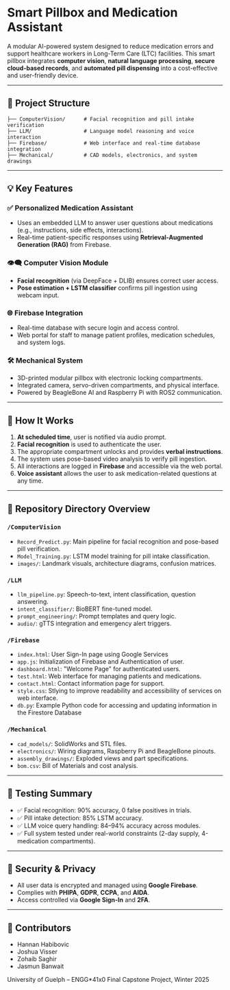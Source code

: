 # Smart Pillbox and Medication Assistant

A modular AI-powered system designed to reduce medication errors and support healthcare workers in Long-Term Care (LTC) facilities. This smart pillbox integrates **computer vision**, **natural language processing**, **secure cloud-based records**, and **automated pill dispensing** into a cost-effective and user-friendly device.

---

## 🔧 Project Structure

```
├── ComputerVision/      # Facial recognition and pill intake verification
├── LLM/                 # Language model reasoning and voice interaction
├── Firebase/            # Web interface and real-time database integration
├── Mechanical/          # CAD models, electronics, and system drawings
```

---

## 💡 Key Features

### ✅ Personalized Medication Assistant
- Uses an embedded LLM to answer user questions about medications (e.g., instructions, side effects, interactions).
- Real-time patient-specific responses using **Retrieval-Augmented Generation (RAG)** from Firebase.

### 👁️‍🗨️ Computer Vision Module
- **Facial recognition** (via DeepFace + DLIB) ensures correct user access.
- **Pose estimation + LSTM classifier** confirms pill ingestion using webcam input.

### 🌐 Firebase Integration
- Real-time database with secure login and access control.
- Web portal for staff to manage patient profiles, medication schedules, and system logs.

### 🛠 Mechanical System
- 3D-printed modular pillbox with electronic locking compartments.
- Integrated camera, servo-driven compartments, and physical interface.
- Powered by BeagleBone AI and Raspberry Pi with ROS2 communication.

---

## 🚀 How It Works

1. **At scheduled time**, user is notified via audio prompt.
2. **Facial recognition** is used to authenticate the user.
3. The appropriate compartment unlocks and provides **verbal instructions**.
4. The system uses pose-based video analysis to verify pill ingestion.
5. All interactions are logged in **Firebase** and accessible via the web portal.
6. **Voice assistant** allows the user to ask medication-related questions at any time.

---

## 📁 Repository Directory Overview

### `/ComputerVision`
- `Record_Predict.py`: Main pipeline for facial recognition and pose-based pill verification.
- `Model_Training.py`: LSTM model training for pill intake classification.
- `images/`: Landmark visuals, architecture diagrams, confusion matrices.

### `/LLM`
- `llm_pipeline.py`: Speech-to-text, intent classification, question answering.
- `intent_classifier/`: BioBERT fine-tuned model.
- `prompt_engineering/`: Prompt templates and query logic.
- `audio/`: gTTS integration and emergency alert triggers.

### `/Firebase`
- `index.html`: User Sign-In page using Google Services
- `app.js`: Initialization of Firebase and Authentication of user.
- `dashboard.html`: "Welcome Page" for authenticated users.
- `test.html`: Web interface for managing patients and medications.
- `contact.html`: Contact information page for support.
- `style.css`: Stlying to improve readability and accessibility of services on web interface.
- `db.py`: Example Python code for accessing and updating information in the Firestore Database

### `/Mechanical`
- `cad_models/`: SolidWorks and STL files.
- `electronics/`: Wiring diagrams, Raspberry Pi and BeagleBone pinouts.
- `assembly_drawings/`: Exploded views and part specifications.
- `bom.csv`: Bill of Materials and cost analysis.

---

## 🧪 Testing Summary

- ✅ Facial recognition: 90% accuracy, 0 false positives in trials.
- ✅ Pill intake detection: 85% LSTM accuracy.
- ✅ LLM voice query handling: 84–94% accuracy across modules.
- ✅ Full system tested under real-world constraints (2-day supply, 4-medication compartments).

---

## 🔐 Security & Privacy

- All user data is encrypted and managed using **Google Firebase**.
- Complies with **PHIPA**, **GDPR**, **CCPA**, and **AIDA**.
- Access controlled via **Google Sign-In** and **2FA**.

---

## 🤝 Contributors

- Hannan Habibovic  
- Joshua Visser  
- Zohaib Saghir  
- Jasmun Banwait  

University of Guelph – ENGG*41x0 Final Capstone Project, Winter 2025
